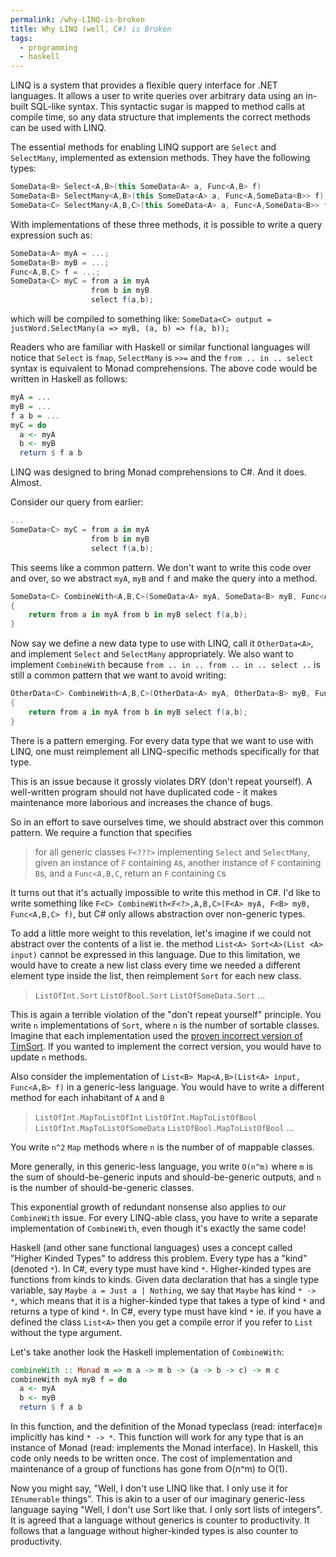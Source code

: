 ```yaml
---
permalink: /why-LINQ-is-broken
title: Why LINQ (well, C#) is Broken
tags:
  - programming
  - haskell
---
```


LINQ is a system that provides a flexible query interface for .NET languages.
It allows a user to write queries over arbitrary data using an in-built
SQL-like syntax. This syntactic sugar is mapped to method calls at compile time,
so any data structure that implements the correct methods can be used with LINQ.

The essential methods for enabling LINQ support are `Select` and `SelectMany`,
implemented as extension methods. They have the following types:

```c#
SomeData<B> Select<A,B>(this SomeData<A> a, Func<A,B> f)
SomeData<B> SelectMany<A,B>(this SomeData<A> a, Func<A,SomeData<B>> f)
SomeData<C> SelectMany<A,B,C>(this SomeData<A> a, Func<A,SomeData<B>> f, Func<A,B,C> g) // Overloaded to reduce levels of nesting
```

With implementations of these three methods, it is possible to write a query
expression such as:

```c#
SomeData<A> myA = ...;
SomeData<B> myB = ...;
Func<A,B,C> f = ...;
SomeData<C> myC = from a in myA
                  from b in myB
                  select f(a,b);
```

which will be compiled to something like:
`SomeData<C> output = justWord.SelectMany(a => myB, (a, b) => f(a, b));`

Readers who are familiar with Haskell or similar functional languages will
notice that `Select` is `fmap`, `SelectMany` is `>>=` and the
`from .. in .. select` syntax is equivalent to Monad comprehensions. The above
code would be written in Haskell as follows:

```haskell
myA = ...
myB = ...
f a b = ...
myC = do
  a <- myA
  b <- myB
  return $ f a b
```

LINQ was designed to bring Monad comprehensions to C#. And it does. Almost.

Consider our query from earlier:

```c#
...
SomeData<C> myC = from a in myA
                  from b in myB
                  select f(a,b);
```

This seems like a common pattern. We don't want to write this code over and
over, so we abstract `myA`, `myB` and `f` and make the query into a method.

```c#
SomeData<C> CombineWith<A,B,C>(SomeData<A> myA, SomeData<B> myB, Func<A,B,C> f)
{
    return from a in myA from b in myB select f(a,b);
}
```

Now say we define a new data type to use with LINQ, call it `OtherData<A>`, and
implement `Select` and `SelectMany` appropriately. We also want to implement
`CombineWith` because `from .. in .. from .. in .. select ..` is still a common
pattern that we want to avoid writing:

```c#
OtherData<C> CombineWith<A,B,C>(OtherData<A> myA, OtherData<B> myB, Func<A,B,C> f)
{
    return from a in myA from b in myB select f(a,b);
}
```

There is a pattern emerging. For every data type that we want to use with LINQ,
one must reimplement all LINQ-specific methods specifically for that type.

This is an issue because it grossly violates DRY (don't repeat yourself).
A well-written program should not have duplicated code - it makes maintenance
more laborious and increases the chance of bugs.

So in an effort to save ourselves time, we should abstract over this common
pattern. We require a function that specifies
> for all generic classes `F<???>` implementing `Select` and `SelectMany`, given
an instance of  `F` containing `A`s, another instance of `F` containing `B`s,
and a `Func<A,B,C`, return an `F` containing `C`s

It turns out that it's actually impossible to write this method in C#. I'd like
to write something like
`F<C> CombineWith<F<?>,A,B,C>(F<A> myA, F<B> myB, Func<A,B,C> f)`, but C# only
allows abstraction over non-generic types.

To add a little more weight to this revelation, let's imagine if we could
not abstract over the contents of a list ie. the method
`List<A> Sort<A>(List <A> input)` cannot be expressed in this language. Due to
this limitation, we would have to create a new list class every time we needed
a different element type inside the list, then reimplement `Sort` for each new
class.
> `ListOfInt.Sort`
`ListOfBool.Sort`
`ListOfSomeData.Sort`
...

This is again a terrible violation of the "don't repeat yourself" principle.
You write `n` implementations of `Sort`, where `n` is the number of sortable
classes. Imagine that each implementation used the
[proven incorrect version of TimSort](http://envisage-project.eu/proving-android-java-and-python-sorting-algorithm-is-broken-and-how-to-fix-it/).
If you wanted to implement the correct version, you would have to update `n`
methods.

Also consider the implementation of
`List<B> Map<A,B>(List<A> input, Func<A,B> f)` in a generic-less language. You
would have to write a different method for each inhabitant of `A` and `B`
> `ListOfInt.MapToListOfInt`
`ListOfInt.MapToListOfBool`
`ListOfInt.MapToListOfSomeData`
`ListOfBool.MapToListOfBool`
...

You write `n^2` `Map` methods where `n` is the number of of mappable classes.

More generally, in this generic-less language, you write `O(n^m)` where `m` is
the sum of should-be-generic inputs and should-be-generic outputs, and `n` is
the number of should-be-generic classes.

This exponential growth of redundant nonsense also applies to our `CombineWith`
issue. For every LINQ-able class, you have to write a separate implementation
of `CombineWith`, even though it's exactly the same code!

Haskell (and other sane functional languages) uses a concept called "Higher
Kinded Types" to address this problem. Every type has a "kind" (denoted `*`). In
C#, every type must have kind `*`. Higher-kinded types are functions from kinds
to kinds. Given data declaration that has a single type variable, say
`Maybe a = Just a | Nothing`, we say that `Maybe` has kind `* -> *`, which means
that it is a higher-kinded type that takes a type of kind `*` and returns a type
of kind `*`. In C#, every type must have kind `*` ie. if you have a defined the
class `List<A>` then you get a compile error if you refer to `List` without
the type argument.

Let's take another look the Haskell implementation of `CombineWith`:

```haskell
combineWith :: Monad m => m a -> m b -> (a -> b -> c) -> m c
combineWith myA myB f = do
  a <- myA
  b <- myB
  return $ f a b
```

In this function, and the definition of the Monad typeclass (read: interface)`m`
implicitly has kind `* -> *`. This function will work for any type that is
an instance of Monad (read: implements the Monad interface). In Haskell, this
code only needs to be written once. The cost of implementation and maintenance
of a group of functions has gone from O(n^m) to O(1).

Now you might say, "Well, I don't use LINQ like that. I only use it for
`IEnumerable` things". This is akin to a user of our imaginary generic-less
language saying "Well, I don't use Sort like that. I only sort lists of
integers". It is agreed that a language without generics is counter to
productivity. It follows that a language without higher-kinded types is also
counter to productivity.
